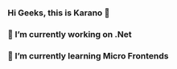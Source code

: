 ### Hi Geeks, this is Karano 👋
### 🔭 I’m currently working on .Net
### 🌱 I’m currently learning Micro Frontends
